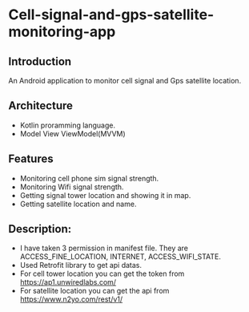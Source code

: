 # Cell-signal-and-gps-satellite-monitoring-app

## Introduction
An Android application to monitor cell signal and Gps satellite location.

## Architecture
* Kotlin proramming language.
* Model View ViewModel(MVVM)

## Features 
* Monitoring cell phone sim signal strength.
* Monitoring Wifi signal strength.
* Getting signal tower location and showing it in map.
* Getting satellite location and name.

## Description:
* I have taken 3 permission in manifest file. They are ACCESS_FINE_LOCATION, INTERNET, ACCESS_WIFI_STATE. 
* Used Retrofit library to get api datas.
* For cell tower location you can get the token from https://ap1.unwiredlabs.com/
* For satellite location you can get the api  from https://www.n2yo.com/rest/v1/





